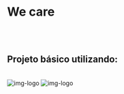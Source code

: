 <h1>We care</h1>
<br>
<br>
<h2>Projeto básico utilizando:</h2>
<br>
<img src="https://img.shields.io/badge/HTML5-E34F26?style=for-the-badge&logo=html5&logoColor=white" alt="img-logo" />
<img src="https://img.shields.io/badge/CSS3-1572B6?style=for-the-badge&logo=css3&logoColor=white" alt="img-logo" />
